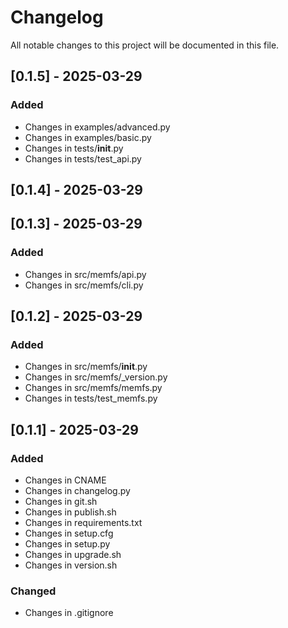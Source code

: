 # Changelog

All notable changes to this project will be documented in this file.

## [0.1.5] - 2025-03-29

### Added
- Changes in examples/advanced.py
- Changes in examples/basic.py
- Changes in tests/__init__.py
- Changes in tests/test_api.py

## [0.1.4] - 2025-03-29

## [0.1.3] - 2025-03-29

### Added
- Changes in src/memfs/api.py
- Changes in src/memfs/cli.py

## [0.1.2] - 2025-03-29

### Added
- Changes in src/memfs/__init__.py
- Changes in src/memfs/_version.py
- Changes in src/memfs/memfs.py
- Changes in tests/test_memfs.py

## [0.1.1] - 2025-03-29

### Added
- Changes in CNAME
- Changes in changelog.py
- Changes in git.sh
- Changes in publish.sh
- Changes in requirements.txt
- Changes in setup.cfg
- Changes in setup.py
- Changes in upgrade.sh
- Changes in version.sh

### Changed
- Changes in .gitignore

